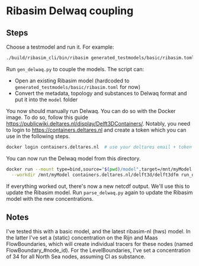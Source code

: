 # Ribasim Delwaq coupling


## Steps
Choose a testmodel and run it. For example:
```bash
./build/ribasim_cli/bin/ribasim generated_testmodels/basic/ribasim.toml`
```

Run `gen_delwaq.py` to couple the models. The script can:
- Open an existing Ribasim model (hardcoded to `generated_testmodels/basic/ribasim.toml` for now)
- Convert the metadata, topology and substances to Delwaq format and put it into the `model` folder

You now should manually run Delwaq. You can do so with the Docker image. To do so, follow
this guide https://publicwiki.deltares.nl/display/Delft3DContainers/. Notably, you need
to login to https://containers.deltares.nl and create a token which you can use in the following steps.

```bash
docker login containers.deltares.nl  # use your deltares email + token
```

You can now run the Delwaq model from this directory.
```bash
docker run --mount type=bind,source="$(pwd)/model",target=/mnt/myModel \
  --workdir /mnt/myModel containers.deltares.nl/delft3d/delft3dfm run_dimr.sh
```

If everything worked out, there's now a new netcdf output. We'll use this to update the Ribasim model.
Run `parse_delwaq.py` again to update the Ribasim model with the new concentrations.

## Notes
I've tested this with a basic model, and the latest ribasim-nl (hws) model.
In the latter I've set a (static) concentration on the Rijn and Maas FlowBoundaries, which will create individual tracers for these nodes (named FlowBoundary_#node_id). For the LevelBoundaries, I've set a concentration of 34 for all North Sea nodes, assuming Cl as substance.
